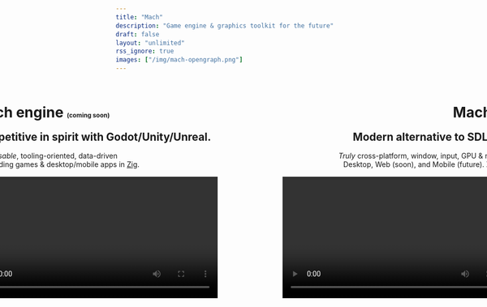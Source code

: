 ```yaml
---
title: "Mach"
description: "Game engine & graphics toolkit for the future"
draft: false
layout: "unlimited"
rss_ignore: true
images: ["/img/mach-opengraph.png"]
---
```


<style>
.p-warning {
    text-align: center;
    padding: 0;
    padding-top: 0.5rem;
    padding-bottom: 0.5rem;
    background: red;
}
@media (prefers-color-scheme: light) {
    .p-warning, .p-warning a {
        color: #F8F9FB;
    }
}
.p-section {
    display: flex;
    flex-direction: row;
    margin-top: 3rem;
    align-items: center;
    justify-content: center;
}
.p-section-highlight {
    margin-top: 4rem;
    margin-bottom: 2rem;
}
.p-section-right {
    margin-left: 1rem;
}
.p-img-left {
    height: 10rem;
    margin-left: 4.5rem;
}
.p-img-right {
    height: 10rem;
    margin-right: 4.5rem;
}
.p-img-small {
    height: 6rem;
}
.p-logo { margin-right: 3rem; margin-top: 2rem; }
.p-logo>img {
    height: 10rem;
    width: 100%;
}
.p-early-stages-left {
    text-align: right;
    padding-right: 2rem;
    border-right: 1px solid gray;
    height: 12rem;
    justify-content: center;
    display: flex;
    flex-direction: column;
}
.p-early-stages-right {
    text-align: left;
}

h2 {
    text-align: left;
    margin-top: 0;
}

.code {
    text-align: left;
    background: #c2c2c2;
    color: black;
    padding: 0.5rem;
    font-weight: bold;
}

.code::-moz-selection { /* Code for Firefox */
  color: white;
  background: black;
}

.code::selection {
  color: white;
  background: black;
}
.p-section.sponsors img {
    width: 3rem;
    height: 3rem;
    margin: .25rem;
}

@media (max-width:700px) {
    .p-warning { margin-top: 0; }
    .p-logo { margin: auto; margin-top: 0; margin-bottom: -2rem; }
    .p-logo img { margin-top: -1rem; }
    .p-section { margin-top: 4rem; flex-direction: column; }
    .p-section h2 { text-align: center; }
    .p-section-right { margin-left: 0; }
    .p-section small { margin: 0; display: block; text-align: center; }
    .p-img-left { margin: auto; margin-top: 2rem; margin-bottom: -1rem; height: 6rem; }
    .p-img-right { margin: auto; margin-bottom: 2rem; margin-top: -1rem; height: 6rem; }
    .p-section.sponsors>div>div {
        text-align: center !important;
    }
    .p-section.sponsors>img {
        position: relative;
        left: -1rem;
        top: 3rem;
    }
    .p-early-stages-left {
        border: 0;
        padding: 0;
        height: auto;
    }
    .p-early-stages-left>p {
        font-size: 83%; /* <small> */
    }
    .p-section.get-involved > div {
        width: auto !important;
    }
    .p-section.get-involved > div > p {
        text-align: center;
    }
    .p-section.get-involved > div:nth-child(2) {
        margin: auto !important;
        margin-top: 2rem !important;
    }
    .p-section iframe {
        width: 100%;
        height: 15rem;
    }
}

#hero-background {
    display: block;
    background-image: url(img/castle.webp);
}

.choose-your-journey {
    display: flex;
    flex-direction: column;
}
.choose-your-journey>.options {
    display: flex;
    flex-direction: row;
    justify-content: center;
}
.choose-your-journey .engine,
.choose-your-journey .core {
    display: flex;
    flex-direction: column;
    height: calc(100vh - 3rem);
}
.choose-your-journey .content>h1 {
    margin-top: 3rem;
}
.choose-your-journey .content>h2 {
    margin-bottom: 1rem;
}
.choose-your-journey .content>video {
    width: 30rem;
    margin-top: 1rem;
    margin-bottom: 1rem;
}
.choose-your-journey .engine>.content,
.choose-your-journey .core>.content {
    display: flex;
    flex-direction: column;
    text-align: left;
}
.choose-your-journey .core>.content {
    align-items: flex-end;
    position: relative;
    left: 15%;
    margin-right: 2rem;
    align-self: start;
}
.choose-your-journey .engine>.content {
    margin-left: 2rem;
    align-self: end;
    position: relative;
    right: 10%;
}
.choose-your-journey .engine {
}
.choose-your-journey .core {
}
.pitch {
    background: #0a1619;
    padding-bottom: 2.5rem;
}
.community {
    /* background: linear-gradient(
        180deg,
        #06071B 0%,
        #56113D 10%,
        #06071B 100%
    ); */
}
img.p-community-icon {
    height: 100%;
    /* https://codepen.io/sosuke/pen/Pjoqqp */
    filter: invert(100%) sepia(100%) saturate(0%) hue-rotate(143deg) brightness(105%) contrast(104%);
}
a.p-community-icon {
    padding: 1rem;
    display: inline-block;
    height: 3rem;
    text-decoration: none;
}
a.p-community-icon:hover,
a.p-community-icon:active {
    background: #515151;
}

.zero-height {
    height: 0;
    position: relative;
    z-index: 1;
    top: -8.75rem;
}
.big-button img {
    height: 5rem;
    position: relative;
    top: -0.25rem;
    margin-right: 1rem;
}
.big-button {
    display: inline-flex;
    align-items: center;
    text-decoration: none;
    line-height: 3rem;
    padding: 2rem;
    padding-right: 3rem;
    padding-left: 3rem;
    filter: brightness(100%);
    font-size: 200%;
    backdrop-filter: blur(0);
    height: 3rem;

    background-repeat: no-repeat;
    background-position: -2400px -240px, 0 0;
    background-size: 250% 250%, 100% 100%;
    transition: background-position 0s ease;
    background-image: -webkit-linear-gradient(
        top left,
        rgba(255, 255, 255, 0.0) 0%,
        rgba(255, 255, 255, 0.2) 37%,
        rgba(255, 255, 255, 0.8) 45%,
        rgba(255, 255, 255, 0.0) 100%
    );
    background-image: linear-gradient(
        0 0,
        rgba(255, 255, 255, 0.0) 0%,
        rgba(255, 255, 255, 0.2) 37%,
        rgba(255, 255, 255, 0.8) 45%,
        rgba(255, 255, 255, 0.0) 100%
    );
}
.big-button:before {
    position: absolute;
    z-index: -1;
    top: 0; right: 0; bottom: 0; left: 0;
    background: rgba(255, 255, 255, 0.1);
    backdrop-filter: blur(0.5rem);

    clip-path: polygon(
        0 0,
        calc(100% - 1rem) 0,
        100% 1rem,
        100% 100%,
        1rem 100%,
        0 calc(100% - 1rem)
    );
    content: ''
}

.big-button:hover,
.big-button:active {
    background-position: 0 0, 0 0;
    transition-duration: 0.5s;
}

.p-section.final-choose-your-journey {
    padding-top: 20%;
    padding-bottom: 15%;
}
.p-section .big-button {
    color: black;
}
.p-section .big-button:before {
    background: rgba(255, 255, 255, 0.3);
}
</style>

<script>
function updateBackground() {
    let scrollTop = window.scrollY;
    let scrollMax = document.documentElement.scrollHeight - window.innerHeight;
    let scrollProgress = scrollTop / scrollMax;

    let backgroundHeight = 2.0 * window.innerHeight;
    let heightDistance = backgroundHeight - window.innerHeight;
    let offsetY = heightDistance * -scrollProgress;

    let el = document.querySelector('#hero-background');
    let blur = 0.0;
    let brightness = 1.0;
    if (scrollProgress > 0.34) {
        blur = 0.75;
        brightness = 0.6;
    }
    if (scrollProgress > 0.8) {
        let fadeInRegion = ((scrollProgress-0.8)*10.0) / 2.0;
        if (fadeInRegion > 1.0) fadeInRegion = 1.0;
        blur = 1.0 - fadeInRegion;
        brightness = (0.6 * fadeInRegion) + 0.6;
    }
    el.style.setProperty("background-position-y", offsetY+"px");
    el.style.setProperty("filter", "blur("+blur+"rem) brightness("+brightness+")");
}

updateBackground();
window.addEventListener("load", updateBackground);
document.addEventListener('scroll', updateBackground);
window.addEventListener('resize', updateBackground);
</script>

<div class="choose-your-journey">
    <div class="options">
        <div class="engine">
            <div class="content">
                <h1>Mach engine <span style="font-size: 12px;">(coming soon)</span></h1>
                <h2>Competitive in spirit with Godot/Unity/Unreal.</h2>
                <span><em>Composable</em>, tooling-oriented, data-driven</span>
                <span>For building games & desktop/mobile apps in <a href="https://ziglang.org/">Zig</a>.</span>
                <video autoplay loop>
                    <source src="https://user-images.githubusercontent.com/3173176/164985604-8f86fac1-68aa-4f64-a33f-1f7f45219d31.mp4" type="video/mp4">
                </video>
            </div>
        </div>
        <div class="core">
            <div class="content">
                <h1 align="center">Mach core</h1>
                <h2>Modern alternative to SDL/GLFW.</h2>
                <span><em>Truly</em> cross-platform, window, input, GPU & nothing else</span>
                <span>Desktop, Web (soon), and Mobile (future). Zig & C API.</span>
                <video autoplay loop>
                    <source src="https://user-images.githubusercontent.com/3173176/163732353-14657abc-d8d6-4367-847f-2b06821a1727.mp4" type="video/mp4">
                </video>
            </div>
        </div>
    </div>
    <div class="zero-height">
        <a href="/docs" class="big-button">
            <img src="/img/wrench.svg">
            Choose your journey
        </a>
    </div>
</div>

<div class="pitch">
    <div class="p-section">
        <div style="text-align: left;">
            <h1 style="margin-top: 0;">Built with love, hard-work & Zig</h1>
            <img style="float: left; height: 5rem; margin-right: 1rem; margin-top: 0.5rem;" src="https://raw.githubusercontent.com/ziglang/logo/6446ba8e37a0651da720d8869e1ce9264fa0c0b9/zig-mark.svg">
            <p><a href="https://ziglang.org">Zig</a> is a general-purpose simple programming language featuring compile-time code execution, blazing-fast compilation speeds, and bare-metal performance.</p>
        </div>
    </div>
    <div class="p-section p-section-highlight">
        <a style="margin-right: 1rem;" href="https://user-images.githubusercontent.com/3173176/164985623-93e01957-a86b-4607-827d-2a6cda32a409.mp4">
            <video autoplay loop style="width: 24rem;">
            <source src="https://user-images.githubusercontent.com/3173176/164985623-93e01957-a86b-4607-827d-2a6cda32a409.mp4" type="video/mp4">
            </video>
        </a>
        <div class="p-section-right">
            <div style="text-align: left;">
                <h2>Try it out in just ~60 seconds</h2>
                <small style="margin-left: 1rem; display: inline-block; width: 35rem;">Only  zig, git, and curl required. No build tools, no system dependencies. (<a href="">how?</a>)</small>
            </div>
            <div>
<code><pre class="code">
git clone --recursive https://github.com/hexops/mach-examples
cd mach-examples/
zig build run-textured-cube
</pre></code>
                <small>Requires <a href="https://ziglang.org">zig 0.11.x</a> | 
    <a href="https://github.com/hexops/mach/blob/main/doc/known-issues.md#known-issues">known issues</a>
    </small>
            </div>
        </div>
    </div>
    <div class="p-section">
        <div style="text-align: left;">
            <h2>Effortless cross-compilation</h2>
            <p>Cross-compile to Windows, macOS, Linux & Steam Deck at the flip of a switch. WebAssembly, Android & iOS coming soon.</p>
<code><pre class="code">
<strong>$</strong> zig build -Dtarget=<strong>x86_64-windows</strong>
<strong>$</strong> zig build -Dtarget=<strong>x86_64-linux</strong>
<strong>$</strong> zig build -Dtarget=<strong>x86_64-macos</strong>.12
<strong>$</strong> zig build -Dtarget=<strong>aarch64-macos</strong>.12
</pre></code>
        </div>
        <img class="p-img-left auto-color" src="/img/cpu.svg"></img>
    </div>
    <div class="p-section" style="margin-top: 1rem;">
        <img class="p-img-right" style="height: 20rem; margin-right: 2rem;" src="/img/wrench_rocket.svg">
        <div style="text-align: left; width: 30rem;">
            <h1>Community</h1>
            <small>Small but growing, you'll find most of us on Discord and GitHub.</small>
            <br>
            <a href="https://discord.gg/XNG3NZgCqp" class="p-community-icon">
                <img alt="Discord" class="p-community-icon" src="/img/discord.svg">
            </a>
            <a href="https://github.com/hexops/mach" class="p-community-icon">
                <img alt="GitHub" class="p-community-icon" src="/img/github.svg">
            </a>
            <a href="https://reddit.com/r/machengine" class="p-community-icon">
                <img alt="Reddit" class="p-community-icon" src="/img/reddit.svg">
            </a>
            <br>
            <br>
            <small><em>“One of the keys to a successful life in any field is learning to take responsibility for ourselves, rather than waiting for someone else to do something for us.” - Buzz</em></small>
        </div>
    </div>
</div>

<div class="community">
    <div class="p-section">
        <a href="https://github.com/slimsag">
            <img class="p-img-left p-img-small" style="border-radius: 100%; height: 7.5rem; margin-right: 2rem;" src="https://avatars.githubusercontent.com/u/3173176?v=4">
        </a>
        <div style="text-align: left;">
            <h2>Open source, always & forever</h2>
            <small style="margin-left: 1rem;">Apache or MIT licensed, at your choosing.</small>
            <p>Stephen Gutekanst here! I created Mach because I want there to be a modern, truly open source, modular game engine. <a href="https://devlog.hexops.com/2021/increasing-my-contribution-to-zig-to-200-a-month#i-grew-up-playing-linux-games-like-mania-drive">FOSS is in my roots</a> - and I dream of being beholden to nobody except our users. If you're eager to get involved we would love your help!</p>
        </div>
    </div>
    <div class="p-section sponsors">
        <div>
            <h2 style="text-align: center;">Sponsor development</h2>
            <p>Please consider <a href="https://github.com/sponsors/slimsag">sponsoring development</a>. It's not the amount that matters, but the fact you believe in our vision. Special thanks to all these fine people for their immense support:</p>
            <div style="max-width: 50rem; text-align: left; margin-top: 1rem;">
                <!-- tier2 --><a href="https://github.com/wilsonk"><img src="https://images.weserv.nl/?url=github.com/wilsonk.png?v=4&h=60&w=60&fit=cover&mask=circle&maxage=7d" width="60px" alt="" /></a><a href="https://github.com/jamii"><img src="https://images.weserv.nl/?url=github.com/jamii.png?v=4&h=60&w=60&fit=cover&mask=circle&maxage=7d" width="60px" alt="" /></a><a href="https://github.com/ziglang"><img src="https://images.weserv.nl/?url=github.com/ziglang.png?v=4&h=60&w=60&fit=cover&mask=circle&maxage=7d" width="60px" alt="" /></a><a href="https://github.com/shintales"><img src="https://images.weserv.nl/?url=github.com/shintales.png?v=4&h=60&w=60&fit=cover&mask=circle&maxage=7d" width="60px" alt="" /></a><a href="https://github.com/m3talsmith"><img src="https://images.weserv.nl/?url=github.com/m3talsmith.png?v=4&h=60&w=60&fit=cover&mask=circle&maxage=7d" width="60px" alt="" /></a><a href="https://github.com/mitchellh"><img src="https://images.weserv.nl/?url=github.com/mitchellh.png?v=4&h=60&w=60&fit=cover&mask=circle&maxage=7d" width="60px" alt="" /></a><a href="https://github.com/dzrw"><img src="https://images.weserv.nl/?url=github.com/dzrw.png?v=4&h=60&w=60&fit=cover&mask=circle&maxage=7d" width="60px" alt="" /></a><a href="https://github.com/sid405"><img src="https://images.weserv.nl/?url=github.com/sid405.png?v=4&h=60&w=60&fit=cover&mask=circle&maxage=7d" width="60px" alt="" /></a><a href="https://github.com/davidroman0O"><img src="https://images.weserv.nl/?url=github.com/davidroman0O.png?v=4&h=60&w=60&fit=cover&mask=circle&maxage=7d" width="60px" alt="" /></a><!-- tier2 --><!-- tier1 --><a href="https://github.com/mattnite"><img src="https://images.weserv.nl/?url=github.com/mattnite.png?v=4&h=60&w=60&fit=cover&mask=circle&maxage=7d" width="60px" alt="" /></a><a href="https://github.com/andrewrk"><img src="https://images.weserv.nl/?url=github.com/andrewrk.png?v=4&h=60&w=60&fit=cover&mask=circle&maxage=7d" width="60px" alt="" /></a><a href="https://github.com/Luukdegram"><img src="https://images.weserv.nl/?url=github.com/Luukdegram.png?v=4&h=60&w=60&fit=cover&mask=circle&maxage=7d" width="60px" alt="" /></a><a href="https://github.com/Jack-Ji"><img src="https://images.weserv.nl/?url=github.com/Jack-Ji.png?v=4&h=60&w=60&fit=cover&mask=circle&maxage=7d" width="60px" alt="" /></a><a href="https://github.com/kristoff-it"><img src="https://images.weserv.nl/?url=github.com/kristoff-it.png?v=4&h=60&w=60&fit=cover&mask=circle&maxage=7d" width="60px" alt="" /></a><a href="https://github.com/tauoverpi"><img src="https://images.weserv.nl/?url=github.com/tauoverpi.png?v=4&h=60&w=60&fit=cover&mask=circle&maxage=7d" width="60px" alt="" /></a><a href="https://github.com/TommiSinivuo"><img src="https://images.weserv.nl/?url=github.com/TommiSinivuo.png?v=4&h=60&w=60&fit=cover&mask=circle&maxage=7d" width="60px" alt="" /></a><a href="https://github.com/jayschwa"><img src="https://images.weserv.nl/?url=github.com/jayschwa.png?v=4&h=60&w=60&fit=cover&mask=circle&maxage=7d" width="60px" alt="" /></a><a href="https://github.com/jacobsandlund"><img src="https://images.weserv.nl/?url=github.com/jacobsandlund.png?v=4&h=60&w=60&fit=cover&mask=circle&maxage=7d" width="60px" alt="" /></a><a href="https://github.com/jorangreef"><img src="https://images.weserv.nl/?url=github.com/jorangreef.png?v=4&h=60&w=60&fit=cover&mask=circle&maxage=7d" width="60px" alt="" /></a><a href="https://github.com/karelp"><img src="https://images.weserv.nl/?url=github.com/karelp.png?v=4&h=60&w=60&fit=cover&mask=circle&maxage=7d" width="60px" alt="" /></a><a href="https://github.com/ifreund"><img src="https://images.weserv.nl/?url=github.com/ifreund.png?v=4&h=60&w=60&fit=cover&mask=circle&maxage=7d" width="60px" alt="" /></a><a href="https://github.com/shritesh"><img src="https://images.weserv.nl/?url=github.com/shritesh.png?v=4&h=60&w=60&fit=cover&mask=circle&maxage=7d" width="60px" alt="" /></a><a href="https://github.com/user01"><img src="https://images.weserv.nl/?url=github.com/user01.png?v=4&h=60&w=60&fit=cover&mask=circle&maxage=7d" width="60px" alt="" /></a><a href="https://github.com/silversquirl"><img src="https://images.weserv.nl/?url=github.com/silversquirl.png?v=4&h=60&w=60&fit=cover&mask=circle&maxage=7d" width="60px" alt="" /></a><a href="https://github.com/teknico"><img src="https://images.weserv.nl/?url=github.com/teknico.png?v=4&h=60&w=60&fit=cover&mask=circle&maxage=7d" width="60px" alt="" /></a><a href="https://github.com/LostKobrakai"><img src="https://images.weserv.nl/?url=github.com/LostKobrakai.png?v=4&h=60&w=60&fit=cover&mask=circle&maxage=7d" width="60px" alt="" /></a><a href="https://github.com/jagt"><img src="https://images.weserv.nl/?url=github.com/jagt.png?v=4&h=60&w=60&fit=cover&mask=circle&maxage=7d" width="60px" alt="" /></a><a href="https://github.com/ChrisGute"><img src="https://images.weserv.nl/?url=github.com/ChrisGute.png?v=4&h=60&w=60&fit=cover&mask=circle&maxage=7d" width="60px" alt="" /></a><a href="https://github.com/dylanmcdiarmid"><img src="https://images.weserv.nl/?url=github.com/dylanmcdiarmid.png?v=4&h=60&w=60&fit=cover&mask=circle&maxage=7d" width="60px" alt="" /></a><a href="https://github.com/MEATANDMEAT"><img src="https://images.weserv.nl/?url=github.com/MEATANDMEAT.png?v=4&h=60&w=60&fit=cover&mask=circle&maxage=7d" width="60px" alt="" /></a><a href="https://github.com/johnburton"><img src="https://images.weserv.nl/?url=github.com/johnburton.png?v=4&h=60&w=60&fit=cover&mask=circle&maxage=7d" width="60px" alt="" /></a><a href="https://github.com/ryupold"><img src="https://images.weserv.nl/?url=github.com/ryupold.png?v=4&h=60&w=60&fit=cover&mask=circle&maxage=7d" width="60px" alt="" /></a><a href="https://github.com/genejo"><img src="https://images.weserv.nl/?url=github.com/genejo.png?v=4&h=60&w=60&fit=cover&mask=circle&maxage=7d" width="60px" alt="" /></a><a href="https://github.com/hryx"><img src="https://images.weserv.nl/?url=github.com/hryx.png?v=4&h=60&w=60&fit=cover&mask=circle&maxage=7d" width="60px" alt="" /></a><a href="https://github.com/r4gus"><img src="https://images.weserv.nl/?url=github.com/r4gus.png?v=4&h=60&w=60&fit=cover&mask=circle&maxage=7d" width="60px" alt="" /></a><a href="https://github.com/batiati"><img src="https://images.weserv.nl/?url=github.com/batiati.png?v=4&h=60&w=60&fit=cover&mask=circle&maxage=7d" width="60px" alt="" /></a><a href="https://github.com/kooparse"><img src="https://images.weserv.nl/?url=github.com/kooparse.png?v=4&h=60&w=60&fit=cover&mask=circle&maxage=7d" width="60px" alt="" /></a><a href="https://github.com/Manuzor"><img src="https://images.weserv.nl/?url=github.com/Manuzor.png?v=4&h=60&w=60&fit=cover&mask=circle&maxage=7d" width="60px" alt="" /></a><!-- tier1 -->
            </div>
        </div>
    </div>
    <div class="p-section final-choose-your-journey">
        <a href="/docs" class="big-button">
            <img src="/img/wrench.svg">
            Choose your journey
        </a>
    </div>
</div>